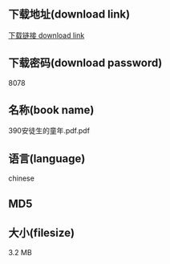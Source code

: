 ## 下载地址(download link)
[下载链接 download link](https://voluble-croquembouche-d321dc.netlify.app/?s=390%E5%AE%89%E5%BE%92%E7%94%9F%E7%9A%84%E7%AB%A5%E5%B9%B4.pdf)

## 下载密码(download password)
8078

## 名称(book name)
390安徒生的童年.pdf.pdf

## 语言(language)
chinese

## MD5


## 大小(filesize)
3.2 MB
